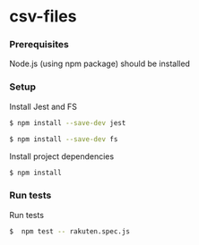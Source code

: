# csv-files

### Prerequisites

Node.js (using npm package) should be installed

### Setup

Install Jest and FS
```sh
$ npm install --save-dev jest
```
```sh
$ npm install --save-dev fs
```

Install project dependencies
```sh
$ npm install
```

### Run tests

Run tests 
```sh
$  npm test -- rakuten.spec.js
```
